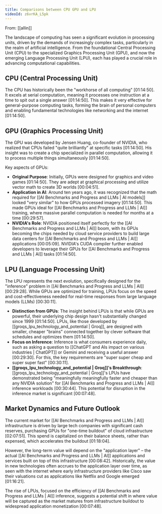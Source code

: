 ```yaml
---
title: Comparisons between CPU GPU and LPU
videoId: z6vrKA_L5pk
---
```


From: [[allin]] <br/> 

The landscape of computing has seen a significant evolution in processing units, driven by the demands of increasingly complex tasks, particularly in the realm of artificial intelligence. From the foundational Central Processing Unit (CPU) to the specialized Graphics Processing Unit (GPU), and now the emerging Language Processing Unit (LPU), each has played a crucial role in advancing computational capabilities.

## CPU (Central Processing Unit)
The CPU has historically been the "workhorse of all computing" <a class="yt-timestamp" data-t="01:14:50">[01:14:50]</a>. It excels at serial computation, meaning it processes one instruction at a time to spit out a single answer <a class="yt-timestamp" data-t="01:14:50">[01:14:50]</a>. This makes it very effective for general-purpose computing tasks, forming the brain of personal computers and enabling fundamental technologies like networking and the internet <a class="yt-timestamp" data-t="01:14:50">[01:14:50]</a>.

## GPU (Graphics Processing Unit)
The GPU was developed by Jensen Huang, co-founder of NVIDIA, who realized that CPUs failed "quite brilliantly" at specific tasks <a class="yt-timestamp" data-t="01:14:50">[01:14:50]</a>. His insight was to create a chip specialized in parallel computation, allowing it to process multiple things simultaneously <a class="yt-timestamp" data-t="01:14:50">[01:14:50]</a>.

Key aspects of GPUs:
*   **Original Purpose**: Initially, GPUs were designed for graphics and video games <a class="yt-timestamp" data-t="01:14:50">[01:14:50]</a>. They are adept at graphical processing and utilize vector math to create 3D worlds <a class="yt-timestamp" data-t="00:04:51">[00:04:51]</a>.
*   **Application in AI**: Around ten years ago, it was recognized that the math required for [[AI Benchmarks and Progress and LLMs | AI models]] looked "very similar" to how GPUs processed imagery <a class="yt-timestamp" data-t="01:14:50">[01:14:50]</a>. This made GPUs ideal for [[AI Benchmarks and Progress and LLMs | AI]] training, where massive parallel computation is needed for months at a time <a class="yt-timestamp" data-t="00:29:57">[00:29:57]</a>.
*   **NVIDIA's Role**: NVIDIA positioned itself perfectly for the [[AI Benchmarks and Progress and LLMs | AI]] boom, with its GPUs becoming the chips needed by cloud service providers to build large data centers for [[AI Benchmarks and Progress and LLMs | AI]] applications <a class="yt-timestamp" data-t="00:05:09">[00:05:09]</a>. NVIDIA's CUDA compiler further enabled developers to leverage their GPUs for [[AI Benchmarks and Progress and LLMs | AI]] tasks <a class="yt-timestamp" data-t="01:14:50">[01:14:50]</a>.

## LPU (Language Processing Unit)
The LPU represents the next evolution, specifically designed for the "inference" problem in [[AI Benchmarks and Progress and LLMs | AI]] <a class="yt-timestamp" data-t="00:29:28">[00:29:28]</a>. While GPUs are optimized for training, LPUs focus on the speed and cost-effectiveness needed for real-time responses from large language models (LLMs) <a class="yt-timestamp" data-t="00:30:11">[00:30:11]</a>.

*   **Distinction from GPUs**: The insight behind LPUs is that while GPUs are powerful, their underlying chip design hasn't substantially changed since 1999 <a class="yt-timestamp" data-t="01:14:50">[01:14:50]</a>. LPUs, like those developed by [[groqs_lpu_technology_and_potential | Groq]], are designed with smaller, cheaper "brains" connected together by clever software that schedules and optimizes them <a class="yt-timestamp" data-t="01:14:50">[01:14:50]</a>.
*   **Focus on Inference**: Inference is what consumers experience daily, such as asking a question to [[ChatGPT and AIs impact on various industries | ChatGPT]] or Gemini and receiving a useful answer <a class="yt-timestamp" data-t="00:29:30">[00:29:30]</a>. For this, the key requirements are "super super cheap and super super fast" <a class="yt-timestamp" data-t="00:30:11">[00:30:11]</a>.
*   **[[groqs_lpu_technology_and_potential | Groq]]'s Breakthrough**: [[groqs_lpu_technology_and_potential | Groq]]'s LPUs have demonstrated being "meaningfully meaningfully faster and cheaper than any NVIDIA solution" for [[AI Benchmarks and Progress and LLMs | AI]] inference workloads <a class="yt-timestamp" data-t="00:30:44">[00:30:44]</a>. This potential for disruption in the inference market is significant <a class="yt-timestamp" data-t="00:07:48">[00:07:48]</a>.

## Market Dynamics and Future Outlook
The current market for [[AI Benchmarks and Progress and LLMs | AI]] infrastructure is driven by large tech companies with significant cash reserves, purchasing GPUs for "one-time buildout" of cloud infrastructure <a class="yt-timestamp" data-t="02:07:51">[02:07:51]</a>. This spend is capitalized on their balance sheets, rather than expensed, which accelerates the buildout <a class="yt-timestamp" data-t="01:18:04">[01:18:04]</a>.

However, the long-term value will depend on the "application layer" – the actual [[AI Benchmarks and Progress and LLMs | AI]] applications and services built on top of this infrastructure <a class="yt-timestamp" data-t="00:08:42">[00:08:42]</a>. Historically, the value in new technologies often accrues to the application layer over time, as seen with the internet where early infrastructure providers like Cisco saw their valuations cut as applications like Netflix and Google emerged <a class="yt-timestamp" data-t="01:16:21">[01:16:21]</a>.

The rise of LPUs, focused on the efficiency of [[AI Benchmarks and Progress and LLMs | AI]] inference, suggests a potential shift in where value will be captured as the market matures from infrastructure buildout to widespread application monetization <a class="yt-timestamp" data-t="00:07:48">[00:07:48]</a>.